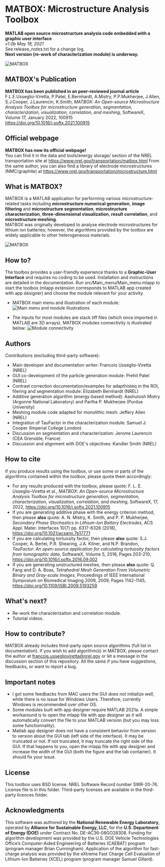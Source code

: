 # MATBOX: Microstructure Analysis Toolbox
**MATLAB open source microstructure analysis code embedded with a graphic user interface**\
*v1.0b May 19, 2021*\
See release_notes.txt for a change log.\
**Next version (re-work of characterization module) is underway.**

![MATBOX](https://github.com/NREL/MATBOX_Microstructure_analysis_toolbox/blob/master/MATBOX_logo.png)

## MATBOX's Publication
**MATBOX has been published in an peer-reviewed journal article**\
F.L.E.Usseglio-Viretta, P.Patel, E.Bernhardt, A.Mistry, P.P.Mukherjee, J.Allen, S.J.Cooper, J.Laurencin, K.Smith, *MATBOX: An Open-source Microstructure Analysis Toolbox for microstructure generation, segmentation, characterization, visualization, correlation, and meshing*, SoftwareX, Volume 17, January 2022, 100915\
https://doi.org/10.1016/j.softx.2021.100915

## Official webpage
**MATBOX has now its official webpage!**\
You can find it in the data and tools/energy storage/ section of the NREL transportation site at https://www.nrel.gov/transportation/matbox.html
From the same author, you can also find a library of electrode microstructures (NMC/graphite) at https://www.nrel.gov/transportation/microstructure.html

## What is MATBOX?
MATBOX is a MATLAB application for performing various microstructure-related tasks including **microstructure numerical generation**, **image filtering** and **microstructure segmentation**, **microstructure characterization**, **three-dimensional visualization**, **result correlation**, and **microstructure meshing**. \
MATBOX was originally developed to analyse electrode microstructures for lithium ion batteries; however, the algorithms provided by the toolbox are widely applicable to other heterogeneous materials.

![MATBOX](https://github.com/NREL/MATBOX_Microstructure_analysis_toolbox/blob/master/MATBOX_application.png)

## How to?
The toolbox provides a user-friendly experience thanks to a **Graphic-User Interface** and requires no coding to be used.
Installation and instructions are detailed in the documentation. Run src/Main_menu/Main_menu.mlapp to start the toolbox (mlapp extension corresponds to MATLAB app created with app designer) and choose the module relevant for your activity.

* MATBOX main menu and illustration of each module:
![Main menu and module illustrations](https://github.com/NREL/MATBOX_Microstructure_analysis_toolbox/blob/master/Menu_and_modules.png)

* The inputs for most modules are stack tiff files (which once imported in MATLAB are 3D arrays). MATBOX modules connectivity is illustrated below:
![Module connectivity](https://github.com/NREL/MATBOX_Microstructure_analysis_toolbox/blob/master/IO.png)

## Authors
Contributions (excluding third-party software):
* Main developer and documentation writer: Francois Usseglio-Viretta (NREL)
* GUI co-development of the particle generation module: Prehit Patel (NREL)
* Contrast correction documentation/examples for adapthisteq in the ROI, filering and segmentation module: Elizabeth Bernhardt (NREL)
* Additive generation algorithm (energy-based method): Aashutosh Mistry (Argonne National Laboratory) and Partha P. Mukherjee (Purdue University)
* Meshing module code adapted for monolithic mesh: Jeffery Allen (NREL)
* Integration of TauFactor in the characterization module: Samuel J. Cooper (Imperial College London)
* Discussion on segmentation and characterization: Jerome Laurencin (CEA Grenoble, France)
* Discussion and alignment with DOE's objectives: Kandler Smith (NREL)

## How to cite
If you produce results using the toolbox, or use some or parts of the algorithms contained within the toolbox, please quote them accordingly:
* For any results produced with the toolbox, please quote: F. L. E. Usseglio-Viretta et al., *MATBOX: An Open-source Microstructure Analysis Toolbox for microstructure generation, segmentation, characterization, visualization, correlation, and meshing*, SoftwareX, 17, 2022, https://doi.org/10.1016/j.softx.2021.100915
* If you are generating additive phase with the energy criterion method, then please **also** quote: A. N. Mistry, K. Smith, and P. P. Mukherjee, *Secondary Phase Stochastics in Lithium-Ion Battery Electrodes*, ACS Appl. Mater. Interfaces 10(7) pp. 6317-6326 (2018), https://doi.org/10.1021/acsami.7b17771
* If you are calculating tortuosity factor, then please **also** quote: S.J. Cooper, A. Bertei, P.R. Shearing, J.A. Kilner, and N.P. Brandon, *TauFactor: An open-source application for calculating tortuosity factors from tomographic data*, SoftwareX, Volume 5, 2016, Pages 203-210, https://doi.org/10.1016/j.softx.2016.09.002
* If you are generating unstructured meshes, then please **also** quote: Q. Fang and D. A. Boas, *Tetrahedral Mesh Generation From Volumetric Binary and Gray-scale Images*, Proceedings of IEEE International Symposium on Biomedical Imaging 2009, 2009, Pages 1142-1145, https://doi.org/10.1109/ISBI.2009.5193259

## What's next?
- Re-work the characterization and correlation module.
- Tutorial videos.

## How to contribute?
MATBOX already includes third-party open source algorithms (full list in documentation). If you wish to add algorithm(s) in MATBOX, please contact the author at francois.usseglioviretta@nrel.gov or let a message in the discussion section of this repository.
All the same if you have suggestions, feedbacks, or want to report a bug.

## Important notes
* I got some feedbacks from MAC users the GUI does not initialize well, while there is no issue for Windows Users. Therefore, currently Windows is recommended over other OS.
* Some modules built with app designer require MATLAB 2021a. A simple workaround is to open the mlapp file with app designer as it will automatically convert the file to your MATLAB version (but you may loss some functionnality).
* Matlab app designer does not have a consistent behavior from version to version about the GUI tab (left side of the interface). It may be truncated or not. If not truncated, it may truncate the right side of the GUI. If that happens to you, open the mlapp file with app designer and increase the width of the GUI (both the figure and the tab container). It should fix your issue.

## License
This toolbox uses BSD license. NREL Software Record number SWR-20-76. License file is in this folder. Third-party licenses are available in the third-party licences folder.

## Acknowledgments
This software was authored by the **National Renewable Energy Laboratory**, operated by **Alliance for Sustainable Energy, LLC**, for the **U.S. Department of Energy (DOE)** under Contract No. DE-AC36-08GO28308. Funding for algorithm development was provided by the U.S. DOE Vehicle Technologies Office’s Computer-Aided Engineering of Batteries (CAEBAT) program (program manager Brian Cunningham). Application of the algorithm for fast-charge analysis was provided by the eXtreme Fast Charge Cell Evaluation of Lithium-Ion Batteries (XCEL) program (program manager Samuel Gillard).
